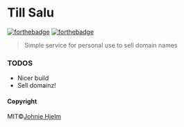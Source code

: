 # Till Salu 

[![forthebadge](http://forthebadge.com/badges/built-by-crips.svg)](http://forthebadge.com) [![forthebadge](http://forthebadge.com/badges/just-plain-nasty.svg)](http://forthebadge.com)

> Simple service for personal use to sell domain names

### TODOS

* Nicer build
* Sell domainz!


#### Copyright
MIT©[Johnie Hjelm](http://johnie.se)
